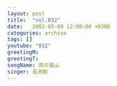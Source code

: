 ```yaml
---
layout: post
title:  "vol.032"
date:   2002-05-09 12:00:00 +0300
categories: archive
tags: []
youtube: "032"
greetingM: 
greetingT: 
songName: 雨の嵐山
singer: 長渕剛
---
```

